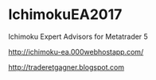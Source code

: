 # IchimokuEA2017
Ichimoku Expert Advisors for Metatrader 5

http://ichimoku-ea.000webhostapp.com/

http://traderetgagner.blogspot.com
